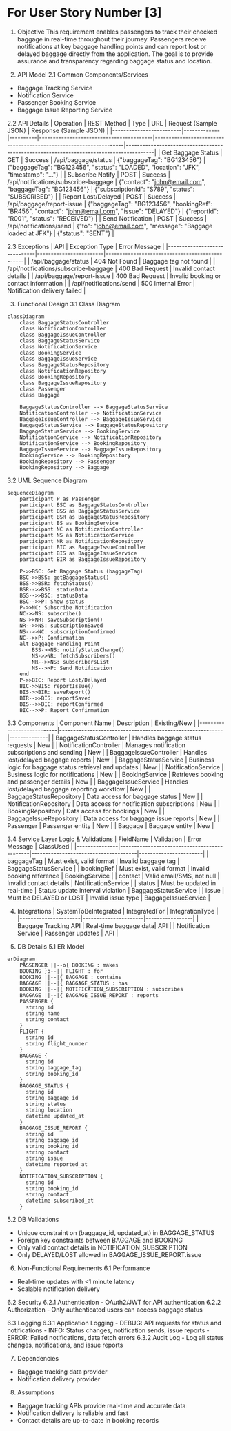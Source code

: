 # For User Story Number [3]

1. Objective
This requirement enables passengers to track their checked baggage in real-time throughout their journey. Passengers receive notifications at key baggage handling points and can report lost or delayed baggage directly from the application. The goal is to provide assurance and transparency regarding baggage status and location.

2. API Model
  2.1 Common Components/Services
  - Baggage Tracking Service
  - Notification Service
  - Passenger Booking Service
  - Baggage Issue Reporting Service

  2.2 API Details
| Operation               | REST Method | Type     | URL                                     | Request (Sample JSON)                                             | Response (Sample JSON)                                                                 |
|-------------------------|-------------|----------|-----------------------------------------|-------------------------------------------------------------------|----------------------------------------------------------------------------------------|
| Get Baggage Status      | GET         | Success  | /api/baggage/status                     | {"baggageTag": "BG123456"}                                      | {"baggageTag": "BG123456", "status": "LOADED", "location": "JFK", "timestamp": "..."}            |
| Subscribe Notify        | POST        | Success  | /api/notifications/subscribe-baggage    | {"contact": "john@email.com", "baggageTag": "BG123456"}        | {"subscriptionId": "S789", "status": "SUBSCRIBED"}                                      |
| Report Lost/Delayed     | POST        | Success  | /api/baggage/report-issue               | {"baggageTag": "BG123456", "bookingRef": "BR456", "contact": "john@email.com", "issue": "DELAYED"} | {"reportId": "R001", "status": "RECEIVED"}                                               |
| Send Notification       | POST        | Success  | /api/notifications/send                 | {"to": "john@email.com", "message": "Baggage loaded at JFK"}   | {"status": "SENT"}                                                                         |

  2.3 Exceptions
| API                          | Exception Type          | Error Message                                  |
|------------------------------|------------------------|------------------------------------------------|
| /api/baggage/status          | 404 Not Found          | Baggage tag not found                          |
| /api/notifications/subscribe-baggage | 400 Bad Request | Invalid contact details                        |
| /api/baggage/report-issue    | 400 Bad Request        | Invalid booking or contact information         |
| /api/notifications/send      | 500 Internal Error     | Notification delivery failed                   |

3. Functional Design
  3.1 Class Diagram
```mermaid
classDiagram
    class BaggageStatusController
    class NotificationController
    class BaggageIssueController
    class BaggageStatusService
    class NotificationService
    class BookingService
    class BaggageIssueService
    class BaggageStatusRepository
    class NotificationRepository
    class BookingRepository
    class BaggageIssueRepository
    class Passenger
    class Baggage

    BaggageStatusController --> BaggageStatusService
    NotificationController --> NotificationService
    BaggageIssueController --> BaggageIssueService
    BaggageStatusService --> BaggageStatusRepository
    BaggageStatusService --> BookingService
    NotificationService --> NotificationRepository
    NotificationService --> BookingRepository
    BaggageIssueService --> BaggageIssueRepository
    BookingService --> BookingRepository
    BookingRepository --> Passenger
    BookingRepository --> Baggage
```

  3.2 UML Sequence Diagram
```mermaid
sequenceDiagram
    participant P as Passenger
    participant BSC as BaggageStatusController
    participant BSS as BaggageStatusService
    participant BSR as BaggageStatusRepository
    participant BS as BookingService
    participant NC as NotificationController
    participant NS as NotificationService
    participant NR as NotificationRepository
    participant BIC as BaggageIssueController
    participant BIS as BaggageIssueService
    participant BIR as BaggageIssueRepository

    P->>BSC: Get Baggage Status (baggageTag)
    BSC->>BSS: getBaggageStatus()
    BSS->>BSR: fetchStatus()
    BSR-->>BSS: statusData
    BSS-->>BSC: statusData
    BSC-->>P: Show status
    P->>NC: Subscribe Notification
    NC->>NS: subscribe()
    NS->>NR: saveSubscription()
    NR-->>NS: subscriptionSaved
    NS-->>NC: subscriptionConfirmed
    NC-->>P: Confirmation
    alt Baggage Handling Point
        BSS->>NS: notifyStatusChange()
        NS->>NR: fetchSubscribers()
        NR-->>NS: subscribersList
        NS-->>P: Send Notification
    end
    P->>BIC: Report Lost/Delayed
    BIC->>BIS: reportIssue()
    BIS->>BIR: saveReport()
    BIR-->>BIS: reportSaved
    BIS-->>BIC: reportConfirmed
    BIC-->>P: Report Confirmation
```

  3.3 Components
| Component Name             | Description                                               | Existing/New |
|---------------------------|-----------------------------------------------------------|--------------|
| BaggageStatusController   | Handles baggage status requests                           | New          |
| NotificationController    | Manages notification subscriptions and sending            | New          |
| BaggageIssueController    | Handles lost/delayed baggage reports                      | New          |
| BaggageStatusService      | Business logic for baggage status retrieval and updates   | New          |
| NotificationService       | Business logic for notifications                          | New          |
| BookingService            | Retrieves booking and passenger details                   | New          |
| BaggageIssueService       | Handles lost/delayed baggage reporting workflow           | New          |
| BaggageStatusRepository   | Data access for baggage status                            | New          |
| NotificationRepository    | Data access for notification subscriptions                | New          |
| BookingRepository         | Data access for bookings                                  | New          |
| BaggageIssueRepository    | Data access for baggage issue reports                     | New          |
| Passenger                 | Passenger entity                                          | New          |
| Baggage                   | Baggage entity                                            | New          |

  3.4 Service Layer Logic & Validations
| FieldName      | Validation                                  | Error Message                        | ClassUsed             |
|---------------|---------------------------------------------|--------------------------------------|-----------------------|
| baggageTag     | Must exist, valid format                    | Invalid baggage tag                  | BaggageStatusService  |
| bookingRef     | Must exist, valid format                    | Invalid booking reference            | BookingService        |
| contact        | Valid email/SMS, not null                   | Invalid contact details              | NotificationService   |
| status         | Must be updated in real-time                | Status update interval violation     | BaggageStatusService  |
| issue          | Must be DELAYED or LOST                     | Invalid issue type                   | BaggageIssueService   |

4. Integrations
| SystemToBeIntegrated | IntegratedFor         | IntegrationType |
|----------------------|----------------------|-----------------|
| Baggage Tracking API | Real-time baggage data| API             |
| Notification Service | Passenger updates     | API             |

5. DB Details
  5.1 ER Model
```mermaid
erDiagram
    PASSENGER ||--o{ BOOKING : makes
    BOOKING }o--|| FLIGHT : for
    BOOKING ||--|{ BAGGAGE : contains
    BAGGAGE ||--|{ BAGGAGE_STATUS : has
    BOOKING ||--|{ NOTIFICATION_SUBSCRIPTION : subscribes
    BAGGAGE ||--|{ BAGGAGE_ISSUE_REPORT : reports
    PASSENGER {
      string id
      string name
      string contact
    }
    FLIGHT {
      string id
      string flight_number
    }
    BAGGAGE {
      string id
      string baggage_tag
      string booking_id
    }
    BAGGAGE_STATUS {
      string id
      string baggage_id
      string status
      string location
      datetime updated_at
    }
    BAGGAGE_ISSUE_REPORT {
      string id
      string baggage_id
      string booking_id
      string contact
      string issue
      datetime reported_at
    }
    NOTIFICATION_SUBSCRIPTION {
      string id
      string booking_id
      string contact
      datetime subscribed_at
    }
```

  5.2 DB Validations
- Unique constraint on (baggage_id, updated_at) in BAGGAGE_STATUS
- Foreign key constraints between BAGGAGE and BOOKING
- Only valid contact details in NOTIFICATION_SUBSCRIPTION
- Only DELAYED/LOST allowed in BAGGAGE_ISSUE_REPORT.issue

6. Non-Functional Requirements
  6.1 Performance
  - Real-time updates with <1 minute latency
  - Scalable notification delivery

  6.2 Security
    6.2.1 Authentication
    - OAuth2/JWT for API authentication
    6.2.2 Authorization
    - Only authenticated users can access baggage status

  6.3 Logging
    6.3.1 Application Logging
    - DEBUG: API requests for status and notifications
    - INFO: Status changes, notification sends, issue reports
    - ERROR: Failed notifications, data fetch errors
    6.3.2 Audit Log
    - Log all status changes, notifications, and issue reports

7. Dependencies
- Baggage tracking data provider
- Notification delivery provider

8. Assumptions
- Baggage tracking APIs provide real-time and accurate data
- Notification delivery is reliable and fast
- Contact details are up-to-date in booking records
